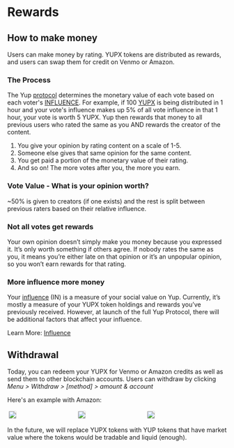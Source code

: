 # Rewards

## How to make money

Users can make money by rating. YUPX tokens are distributed as rewards, and users can swap them for credit on Venmo or Amazon.

### The Process

The Yup [protocol](a) determines the monetary value of each vote based on each voter's [INFLUENCE](a). For example, if 100 [YUPX](a) is being distributed in 1 hour and your vote's influence makes up 5% of all vote influence in that 1 hour, your vote is worth 5 YUPX. Yup then rewards that money to all previous users who rated the same as you AND rewards the creator of the content.

1. You give your opinion by rating content on a scale of 1-5.
2. Someone else gives that same opinion for the same content.
3. You get paid a portion of the monetary value of their rating.
4. And so on! The more votes after you, the more you earn.

### Vote Value - What is your opinion worth?

~50% is given to creators (if one exists) and the rest is split between previous raters based on their relative influence.

### Not all votes get rewards

Your own opinion doesn’t simply make you money because you expressed it. It’s only worth something if others agree. If nobody rates the same as you, it means you’re either late on that opinion or it’s an unpopular opinion, so you won’t earn rewards for that rating.

### More influence more money

Your [influence](/influence.md) (IN) is a measure of your social value on Yup. Currently, it’s mostly a measure of your YUPX token holdings and rewards you’ve previously received. However, at launch of the full Yup Protocol, there will be additional factors that affect your influence.

Learn More: [Influence](/influence.md)

## Withdrawal

Today, you can redeem your YUPX for Venmo or Amazon credits as well as send them to other blockchain accounts. Users can withdraw by clicking _Menu > Withdraw > [method] > amount & account_

Here's an example with Amazon:

<div class="row">
  <div class="column">
  <img class="img" src="/media/menu.png">
</div>
  <div class="column">
  <img class="img" src="/media/txn.png">
</div>
  <div class="column">
  <img class="img" src="/media/txn_amazon.png">
</div>
</div>

In the future, we will replace YUPX tokens with YUP tokens that have market value where the tokens would be tradable and liquid (enough).

<style>
{
  box-sizing: border-box;
}

.column {
  float: left;
  width: 30%;
  padding: 4px;
}

.row:after {
  content: "";
  align-items:center;
  display: table;
  clear: both;
}

.img {
  box-shadow: 0px 0px 2px #a2a2a2;
}
</style>
